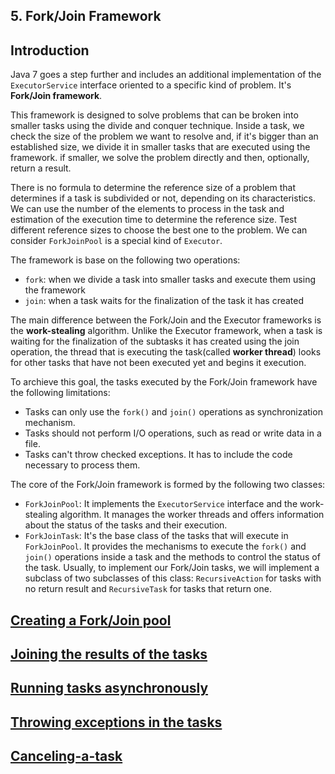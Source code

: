 ## 5. Fork/Join Framework

## Introduction

Java 7 goes a step further and includes an additional implementation of the `ExecutorService` interface oriented to a specific kind of problem. It's __Fork/Join framework__.

This framework is designed to solve problems that can be broken into smaller tasks using the divide and conquer technique.
Inside a task, we check the size of the problem we want to resolve and,
if it's bigger than an established size, we divide it in smaller tasks that are executed using the framework.
if smaller, we solve the problem directly and then, optionally, return a result.

There is no formula to determine the reference size of a problem that determines if a task is subdivided or not, depending on its characteristics.
We can use the number of the elements to process in the task and estimation of the execution time to determine the reference size.
Test different reference sizes to choose the best one to the problem.
We can consider `ForkJoinPool` is a special kind of `Executor`.

The framework is base on the following two operations:

* `fork`: when we divide a task into smaller tasks and execute them using the framework
* `join`: when a task waits for the finalization of the task it has created

The main difference between the Fork/Join and the Executor frameworks is the __work-stealing__ algorithm.
Unlike the Executor framework, when a task is waiting for the finalization of the subtasks it has created using the join operation, the thread that is executing the task(called __worker thread__) looks for other tasks that have not been executed yet and begins it execution.

To archieve this goal, the tasks executed by the Fork/Join framework have the following limitations:

* Tasks can only use the `fork()` and `join()` operations as synchronization mechanism.
* Tasks should not perform I/O operations, such as read or write data in a file.
* Tasks can't throw checked exceptions. It has to include the code necessary to process them.

The core of the Fork/Join framework is formed by the following two classes:

* `ForkJoinPool`: It implements the `ExecutorService` interface and the work-stealing algorithm. It manages the worker threads and offers information about the status of the tasks and their execution.
* `ForkJoinTask`: It's the base class of the tasks that will execute in `ForkJoinPool`. It provides the mechanisms to execute the `fork()` and `join()` operations inside a task and the methods to control the status of the task. Usually, to implement our Fork/Join tasks, we will implement a subclass of two subclasses of this class: `RecursiveAction` for tasks with no return result and `RecursiveTask` for tasks that return one.

## [Creating a Fork/Join pool](creating-fork-join-pool)

## [Joining the results of the tasks](join-results-of-tasks)

## [Running tasks asynchronously](running-tasks-asynchronously)

## [Throwing exceptions in the tasks](throwing-exceptions-in-task)

## [Canceling-a-task](canceling-task)

